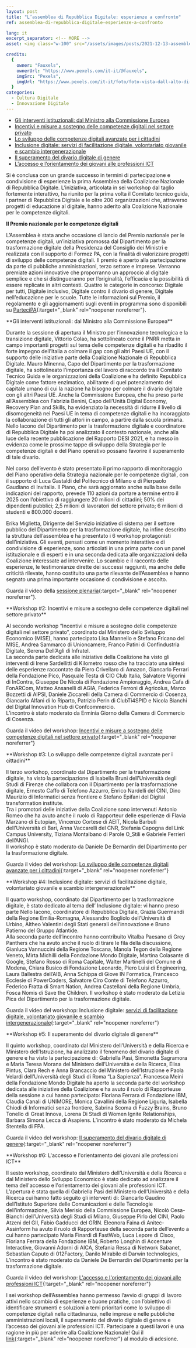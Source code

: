 ```yaml
---
layout: post
title: "L’assemblea di Repubblica Digitale: esperienze a confronto"
ref: assemblea-di-repubblica-digitale-esperienze-a-confronto

lang: it
excerpt_separator: <!-- MORE -->
asset: <img class="w-100" src="/assets/images/posts/2021-12-13-assemblea-nazionale-esperienze-a-confronto.jpeg" alt="assemblea di Repubblica Digitale esperienze a confronto"/>

credits:
  {
    owner: "Fauxels",
    ownerUrl: "https://www.pexels.com/it-it/@fauxels",
    imgSrc: "Pexels",
    imgUrl: "https://www.pexels.com/it-it/foto/foto-vista-dall-alto-di-persone-vicino-al-tavolo-di-legno-3183150/",
  }
categories:
  - Cultura Digitale
  - Innovazione Digitale
---
```


<!-- MORE -->

<ul>
<li>
<a href="#ws1">Gli interventi istituzionali: dal Ministro alla Commissione Europea</a>
</li>
<li>
<a href="#ws2">Incentivi e misure a sostegno delle competenze digitali nel settore privato</a>
</li>
<li>
<a href="#ws3">Lo sviluppo delle competenze digitali avanzate per i cittadini</a>
</li>
<li>
<a href="#ws4">Inclusione digitale: servizi di facilitazione digitale, volontariato giovanile e scambio intergenerazionale</a>
</li>
<li>
<a href="#ws5">Il superamento del divario digitale di genere</a>
</li>
<li>
<a href="#ws6">L’accesso e l’orientamento dei giovani alle professioni ICT</a>
</li>
</ul>

Si è conclusa con un grande successo in termini di partecipazione e condivisione di esperienze la prima Assemblea della Coalizione Nazionale di Repubblica Digitale.
L’iniziativa, articolata in sei workshop dal taglio fortemente interattivo, ha riunito per la prima volta il Comitato tecnico guida, i partner di Repubblica Digitale e le oltre 200 organizzazioni che, attraverso progetti di educazione al digitale, hanno aderito alla Coalizione Nazionale per le competenze digitali.

**Il Premio nazionale per le competenze digitali**

L’Assemblea è stata anche occasione di lancio del Premio nazionale per le competenze digitali, un’iniziativa promossa dal Dipartimento per la trasformazione digitale della Presidenza del Consiglio dei Ministri e realizzata con il supporto di Formez PA, con la finalità di valorizzare progetti di sviluppo delle competenze digitali. Il premio è aperto alla partecipazione da parte di pubbliche amministrazioni, terzo settore e imprese. Verranno premiate azioni innovative che proporranno un approccio al digitale semplice e che si distingueranno per l’originalità, l’efficacia e la possibilità di essere replicate in altri contesti. Quattro le categorie in concorso: Digitale per tutti, Digitale inclusivo, Digitale contro il divario di genere, Digitale nell’educazione per le scuole. Tutte le informazioni sul Premio, il regolamento e gli aggiornamenti sugli eventi in programma sono disponibili su [ParteciPA](https://partecipa.gov.it/processes/premiocompetenzedigitali){:target="\_blank" rel="noopener noreferrer"}.

<div id="ws1"></div>
**Gli interventi istituzionali: dal Ministro alla Commissione Europea**

Durante la sessione di apertura il Ministro per l’innovazione tecnologica e la transizione digitale, Vittorio Colao, ha sottolineato come il PNRR metta in campo importanti progetti sul tema delle competenze digitali e ha ribadito il forte impegno dell’Italia a colmare il gap con gli altri Paesi UE, con il supporto delle iniziative parte della Coalizione Nazionale di Repubblica Digitale.
Mauro Minenna, Capo del Dipartimento per la trasformazione digitale, ha sottolineato l’importanza del lavoro di raccordo tra il Comitato Tecnico Guida e le organizzazioni della Coalizione e ha definito Repubblica Digitale come fattore enzimatico, abilitante di quel potenziamento del capitale umano di cui la nazione ha bisogno per colmare il divario digitale con gli altri Paesi UE.
Anche la Commissione Europea, che ha preso parte all’Assemblea con Fabrizia Benini, Capo dell’Unità Digital Economy, Recovery Plan and Skills, ha evidenziato la necessità di ridurre il livello di disomogeneità nei Paesi UE in tema di competenze digitali e ha incoraggiato la collaborazione di tutti gli attori in campo, a partire dalla scuola primaria.
Nello Iacono del Dipartimento per la trasformazione digitale e coordinatore di Repubblica Digitale ha poi analizzato il contesto nazionale, anche alla luce della recente pubblicazione del Rapporto DESI 2021, e ha messo in evidenza come le prossime tappe di sviluppo della Strategia per le competenze digitali e del Piano operativo possano favorire il superamento di tale divario.

Nel corso dell’evento è stato presentato il primo rapporto di monitoraggio del Piano operativo della Strategia nazionale per le competenze digitali, con il supporto di Luca Gastaldi del Politecnico di Milano e di Pierpaolo Gaudiano di Invitalia. Il Piano, che sarà aggiornato anche sulla base delle indicazioni del rapporto, prevede 110 azioni da portare a termine entro il 2025 con l’obiettivo di raggiungere 20 milioni di cittadini; 50% dei dipendenti pubblici; 2,5 milioni di lavoratori del settore privato; 6 milioni di studenti e 800.000 docenti.

Erika Miglietta, Dirigente del Servizio iniziative di sistema per il settore pubblico del Dipartimento per la trasformazione digitale, ha infine descritto la struttura dell’assemblea e ha presentato i 6 workshop protagonisti dell’iniziativa. Gli eventi, pensati come un momento interattivo e di condivisione di esperienze, sono articolati in una prima parte con un panel istituzionale e di esperti e in una seconda dedicata alle organizzazioni della Coalizione interessate ad intervenire. Lo scambio e il racconto delle esperienze, le testimonianze dirette dei successi raggiunti, ma anche delle criticità rilevate, hanno costituito una parte rilevante dell’Assemblea e hanno segnato una prima importante occasione di condivisione e ascolto.

Guarda il video della [sessione plenaria](https://www.youtube.com/watch?v=YEMzrtQSA1U){:target="\_blank" rel="noopener noreferrer"}.

<div id="ws2"></div>
**Workshop #2: Incentivi e misure a sostegno delle competenze digitali nel settore privato**

Al secondo workshop “Incentivi e misure a sostegno delle competenze digitali nel settore privato”, coordinato dal Ministero dello Sviluppo Economico (MISE), hanno partecipato Lisa Mannello e Stefano Fricano del MISE, Andrea Sammarco di Unioncamere, Franco Patini di Confindustria Digitale, Serena Dell’Agli di Infratel.  
La seconda parte dedicata alle iniziative della Coalizione ha visto gli interventi di Irene Sardellitti di Kilometro rosso che ha tracciato una sintesi delle esperienze raccontate da Piero Crivellaro di Amazon, Giancarlo Ferrari della Fondazione Pico, Pasquale Testa di CIO Club Italia, Salvatore Vigorini di InContra, Giuseppe De Nicola di Fondazione Ampioraggio, Andrea Cafa di FonARCom, Matteo Ansanelli di AGIA, Federica Ferroni di Agricolus, Marco Bozzetti di AIPSI, Daniele Ziccarelli della Camera di Commercio di Cosenza, Giancarlo Alfani di Io Riparto, Patrizio Perin di ClubTi4SPID e Nicola Bianchi del Digital Innovation Hub di Confcommercio.  
L’incontro è stato moderato da Erminia Giorno della Camera di Commercio di Cosenza.

Guarda il video del workshop: [Incentivi e misure a sostegno delle competenze digitali nel settore privato](https://www.youtube.com/watch?v=i9Wkaav6DyM&list=PLLZQsns4g-N7M5cGMlz5AN1J3e-1az4SB&index=2){:target="\_blank" rel="noopener noreferrer"}

<div id="ws3"></div>
**Workshop #3: Lo sviluppo delle competenze digitali avanzate per i cittadini**

Il terzo workshop, coordinato dal Dipartimento per la trasformazione digitale, ha visto la partecipazione di Isabella Bruni dell’Università degli Studi di Firenze che collabora con il Dipartimento per la trasformazione digitale, Ernesto Caffo di Telefono Azzurro, Enrico Nardelli del CINI, Dino Maurizio di Informatici senza frontiere e Stefano Epifani del Digital transformation institute.  
Tra i promotori delle iniziative della Coalizione sono intervenuti Antonio Romeo che ha avuto anche il ruolo di Rapporteur delle esperienze di Flavia Marzano di Eutopian, Vincenzo Cortese di AEIT, Nicola Barbuti dell’Università di Bari, Anna Vaccarelli del CNR, Stefania Capogna del Link Campus University, Tiziana Montalbano di Parole O_Stili e Gabriele Ferrieri dell’ANGI.  
Il workshop è stato moderato da Daniele De Bernardin del Dipartimento per la trasformazione digitale.

Guarda il video del workshop: [Lo sviluppo delle competenze digitali avanzate per i cittadini](https://www.youtube.com/watch?v=Fge8ffx9irs&list=PLLZQsns4g-N7M5cGMlz5AN1J3e-1az4SB&index=3){:target="\_blank" rel="noopener noreferrer"}

<div id="ws4"></div>
**Workshop #4: Inclusione digitale: servizi di facilitazione digitale, volontariato giovanile e scambio intergenerazionale**

Il quarto workshop, coordinato dal Dipartimento per la trasformazione digitale, è stato dedicato al tema dell’ Inclusione digitale: vi hanno preso parte Nello Iacono, coordinatore di Repubblica Digitale, Grazia Guermandi della Regione Emilia-Romagna, Alessandro Bogliolo dell’Università di Urbino, Altheo Valentini degli Stati generali dell’innovazione e Bruno Patierno del Gruppo Atlantide.  
Alla seconda parte dell’incontro hanno contribuito Vitalba Paesano di Grey Panthers che ha avuto anche il ruolo di tirare le fila della discussione, Gianluca Vannuccini della Regione Toscana, Manola Tegon della Regione Veneto, Mirta Michilli della Fondazione Mondo DIgitale, Martina Colasante di Google, Stefano Rosso di Roma Capitale, Walter Martinelli del Comune di Modena, Chiara Busico di Fondazione Leonardo, Piero Luisi di Engineering, Laura Ballestra dell’AIB, Anna Schippa di Giove IN Formatica, Francesco Ecclesie di PowerCoders, Salvatore Ciro Conte di Telefono Azzurro, Federico Fratta di Smart Nation, Andrea Castellani della Regione Umbria, Fosca Nomis di Save the Children.
Il workshop è stato moderato da Letizia Pica del Dipartimento per la trasformazione digitale.

Guarda il video del workshop: Inclusione digitale: [servizi di facilitazione digitale, volontariato giovanile e scambio intergenerazionale](https://www.youtube.com/watch?v=1m0E6cG--fU&list=PLLZQsns4g-N7M5cGMlz5AN1J3e-1az4SB&index=4){:target="\_blank" rel="noopener noreferrer"}

<div id="ws5"></div>
**Workshop #5: Il superamento del divario digitale di genere**

Il quinto workshop, coordinato dal Ministero dell’Università e della Ricerca e Ministero dell’Istruzione, ha analizzato il fenomeno del divario digitale di genere e ha visto la partecipazione di: Gabriella Pasi, Simonetta Sagramora e Maria Teresa Morana del Ministero dell’Università e della Ricerca, Elisa Pintus, Clara Rech e Anna Brancaccio del Ministero dell’Istruzione e Paola Velardi dell’Università degli Studi di Roma “La Sapienza”. Francesca Meini della Fondazione Mondo Digitale ha aperto la seconda parte del workshop dedicata alle iniziative della Coalizione e ha avuto il ruolo di Rapporteuse della sessione a cui hanno partecipato: Floriana Ferrara di Fondazione IBM, Claudia Canali di UNIMORE, Monica Cavallini della Regione Liguria, Isabella Chiodi di Informatici senza frontiere, Sabrina Scoma di Fuzzy Brains, Bruno Tonello di Great Innova, Lorena Di Stadi di Women Ignite Relationships, Barbara Simona Lecca di Asapiens.
L’incontro è stato moderato da Michela Stentella di FPA.

Guarda il video del workshop: [Il superamento del divario digitale di genere](https://www.youtube.com/watch?v=Wx3EIbxC6EQ&list=PLLZQsns4g-N7M5cGMlz5AN1J3e-1az4SB&index=5){:target="\_blank" rel="noopener noreferrer"}

<div id="ws6"></div>
**Workshop #6: L'accesso e l'orientamento dei giovani alle professioni ICT**

Il sesto workshop, coordinato dal Ministero dell’Università e della Ricerca e dal Ministero dello Sviluppo Economico è stato dedicato ad analizzare il tema dell'accesso e l'orientamento dei giovani alle professioni ICT. L’apertura è stata quella di Gabriella Pasi del Ministero dell’Università e della Ricerca cui hanno fatto seguito gli interventi di: Giancarlo Gaudino dell’Istituto Superiore delle Comunicazioni e delle Tecnologie dell’informazione, Silvia Merisio della Commissione Europea, Nicolò Cesa-Bianchi dell’Università degli Studi di Milano, Giuseppe Pirlo del CINI, Paolo Atzeni del GII, Fabio Gadducci del GRIN. Eleonora Faina di Anitec- Assinform ha avuto il ruolo di Rapporteuse della seconda parte dell’evento a cui hanno partecipato Maria Finardi di FastWeb, Luca Lepore di Cisco, Floriana Ferrara della Fondazione IBM, Roberto Longhin di Accenture Interactive, Giovanni Adorni di AICA, Stefania Ressa di Network Sabanet, Sebastian Caputo di 012Factory, Danilo Mirabile di Darwin technologies,
L’incontro è stato moderato da Daniele De Bernardin del Dipartimento per la trasformazione digitale.

Guarda il video del workshop: [L'accesso e l'orientamento dei giovani alle professioni ICT](https://www.youtube.com/watch?v=VAfK_PtfNDY&list=PLLZQsns4g-N7M5cGMlz5AN1J3e-1az4SB&index=6){:target="\_blank" rel="noopener noreferrer"}

I sei workshop dell’Assemblea hanno permesso l’avvio di gruppi di lavoro attivi nello scambio di esperienze e buone pratiche, con l’obiettivo di identificare strumenti e soluzioni a temi prioritari come lo sviluppo di competenze digitali nella cittadinanza, nelle imprese e nelle pubbliche amministrazioni locali, il superamento del divario digitale di genere e l’accesso dei giovani alle professioni ICT. Partecipare a questi lavori è una ragione in più per aderire alla Coalizione Nazionale! Qui il [link](https://docs.google.com/forms/d/e/1FAIpQLSerfb-oJkGwn1lB2GO8aqVODxxqEdlqZyjYg7udv9pgvGiVcQ/viewform){:target="\_blank" rel="noopener noreferrer"} al modulo di adesione.
